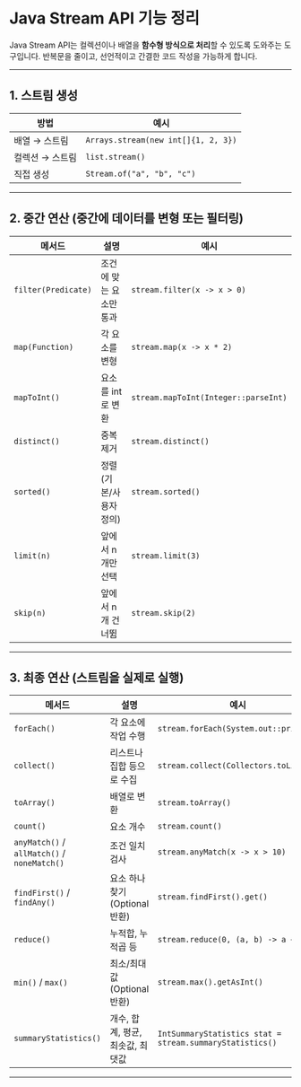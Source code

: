 # Java Stream API 기능 정리

Java Stream API는 컬렉션이나 배열을 **함수형 방식으로 처리**할 수 있도록 도와주는 도구입니다. 반복문을 줄이고, 선언적이고 간결한 코드 작성을 가능하게 합니다.

---

## 1. 스트림 생성

| 방법 | 예시 |
|------|------|
| 배열 → 스트림 | `Arrays.stream(new int[]{1, 2, 3})` |
| 컬렉션 → 스트림 | `list.stream()` |
| 직접 생성 | `Stream.of("a", "b", "c")` |

---

## 2. 중간 연산 (중간에 데이터를 변형 또는 필터링)

| 메서드 | 설명 | 예시 |
|--------|------|------|
| `filter(Predicate)` | 조건에 맞는 요소만 통과 | `stream.filter(x -> x > 0)` |
| `map(Function)` | 각 요소를 변형 | `stream.map(x -> x * 2)` |
| `mapToInt()` | 요소를 int로 변환 | `stream.mapToInt(Integer::parseInt)` |
| `distinct()` | 중복 제거 | `stream.distinct()` |
| `sorted()` | 정렬 (기본/사용자 정의) | `stream.sorted()` |
| `limit(n)` | 앞에서 n개만 선택 | `stream.limit(3)` |
| `skip(n)` | 앞에서 n개 건너뜀 | `stream.skip(2)` |

---

## 3. 최종 연산 (스트림을 실제로 실행)

| 메서드 | 설명 | 예시 |
|--------|------|------|
| `forEach()` | 각 요소에 작업 수행 | `stream.forEach(System.out::println)` |
| `collect()` | 리스트나 집합 등으로 수집 | `stream.collect(Collectors.toList())` |
| `toArray()` | 배열로 변환 | `stream.toArray()` |
| `count()` | 요소 개수 | `stream.count()` |
| `anyMatch()` / `allMatch()` / `noneMatch()` | 조건 일치 검사 | `stream.anyMatch(x -> x > 10)` |
| `findFirst()` / `findAny()` | 요소 하나 찾기 (Optional 반환) | `stream.findFirst().get()` |
| `reduce()` | 누적합, 누적곱 등 | `stream.reduce(0, (a, b) -> a + b)` |
| `min()` / `max()` | 최소/최대값 (Optional 반환) | `stream.max().getAsInt()` |
| `summaryStatistics()` | 개수, 합계, 평균, 최솟값, 최댓값 | `IntSummaryStatistics stat = stream.summaryStatistics()` |

---
